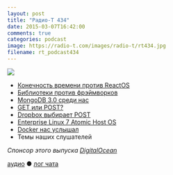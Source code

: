 ```yaml
---
layout: post
title: "Радио-Т 434"
date: 2015-03-07T16:42:00
comments: true
categories: podcast
image: https://radio-t.com/images/radio-t/rt434.jpg
filename: rt_podcast434
---
```

![](https://radio-t.com/images/radio-t/rt434.jpg)

* [Конечность времени против ReactOS](http://en.wikipedia.org/wiki/ReactOS)
* [Библиотеки против фрэймворков](http://tom.lokhorst.eu/2010/09/why-libraries-are-better-than-frameworks)
* [MongoDB 3.0 среди нас](http://prsm.tc/hxcrH2)
* [GET или POST?](https://blogs.dropbox.com/developers/2015/03/limitations-of-the-get-method-in-http/)
* [Dropbox выбирает POST](http://evertpot.com/dropbox-post-api/)
* [Enterprise Linux 7 Atomic Host OS](http://www.toptechnews.com/article/index.php?story_id=0110006KEE5M)
* [Docker нас услышал](http://venturebeat.com/2015/03/04/docker-has-acquired-early-stage-networking-startup-socketplane/)
* Темы наших слушателей

_Спонсор этого выпуска [DigitalOcean](https://www.digitalocean.com)_

[аудио](http://cdn.radio-t.com/rt_podcast434.mp3) ● [лог чата](http://chat.radio-t.com/logs/radio-t-434.html)
<audio src="http://cdn.radio-t.com/rt_podcast434.mp3" preload="none"></audio>
